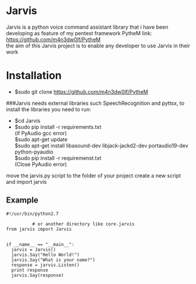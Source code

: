 # Jarvis

Jarvis is a python voice command assistant library that i have been developing as feature of my pentest framework PytheM
link: https://github.com/m4n3dw0lf/PytheM<br/>
the aim of this Jarvis project is to enable any developer to use Jarvis in their work<br/>
 

# Installation 
- $sudo git clone https://github.com/m4n3dw0lf/PytheM

###Jarvis needs external libraries such SpeechRecognition and pyttsx, to install the libraries you need to run: <br />

- $cd Jarvis
- $sudo pip install -r requirements.txt <br />
 (if PyAudio gcc error)<br />
 $sudo apt-get update<br />
 $sudo apt-get install libasound-dev libjack-jackd2-dev portaudio19-dev python-pyaudio<br />
 $sudo pip install -r requiremenst.txt<br /> 
 (Close PyAudio error) <br />

move the jarvis.py script to the folder of your project create a new script and import jarvis<br />

## Example
```
#!/usr/bin/python2.7

          # or another directory like core.jarvis
from jarvis import Jarvis


if __name__ == "__main__":
  jarvis = Jarvis()
  jarvis.Say("Hello World!")
  jarvis.Say("What is your name?")
  response = jarvis.Listen()
  print response
  jarvis.Say(response)
```


